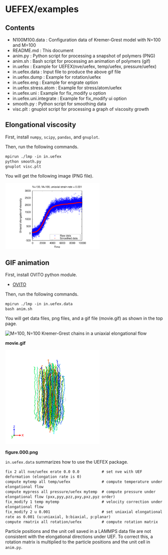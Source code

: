 # UEFEX/examples

## Contents
- N100M100.data : Configuration data of Kremer-Grest model with N=100 and M=100
- README.md : This document
- anim.py                : Python script for processing a snapshot of polymers (PNG)
- anim.sh                : Bash script for processing an animation of polymers (gif)
- in.uefex               : Example for UEFEX(nve/uefex, temp/uefex, pressure/uefex)
- in.uefex.data          : Input file to produce the above gif file
- in.uefex.dump          : Example for rotation/uefex
- in.uefex.eng           : Example for engrate option
- in.uefex.stress.atom   : Example for stress/atom/uefex
- in.uefex.uni           : Example for fix_modify u option
- in.uefex.uni.integrate : Example for fix_modify ui option
- smooth.py              : Python script for smoothing data
- visc.plt               : gnuplot script for processing a graph of viscosity growth 

## Elongational viscosity
First, install `numpy`, `scipy`, `pandas`, and `gnuplot`.

Then, run the following commands.
```
mpirun ./lmp -in in.uefex
python smooth.py
gnuplot visc.plt
```
You will get the following image (PNG file).

<img src="https://github.com/t-murash/LAMMPS-UEFEX/blob/master/img/visc.png" title="Elongational viscosity" width=300/>

## GIF animation
First, install OVITO python module.
- [OVITO](https://www.ovito.org/python-downloads/)

Then, run the following commands.
```
mpirun ./lmp -in in.uefex.data
bash anim.sh
```

You will get data files, png files, and a gif file (movie.gif) as shown in the top page.

<img src="https://github.com/t-murash/LAMMPS-UEFEX/blob/master/img/movie-2022-04-18.gif" title="M=100, N=100 Kremer-Grest chains in a uniaxial elongational flow" width=300/>

**movie.gif**

<img src="https://github.com/t-murash/LAMMPS-UEFEX/blob/master/img/figure.000.png" title="M=100, N=100 Kremer-Grest chains in a uniaxial elongational flow" width=300/>

**figure.000.png**

`in.uefex.data` summarizes how to use the UEFEX package.
```
fix 2 all nve/uefex erate 0.0 0.0          # set nve with UEF deformation (elongation rate is 0)
compute mytemp all temp/uefex              # compute temperature under elongational flow
compute mypress all pressure/uefex mytemp  # compute pressure under elongational flow (pxx,pyy,pzz,pxy,pxz,pyz order)
fix_modify 1 temp mytemp                   # velocity correction under elongational flow
fix_modify 2 u 0.001                       # set uniaxial elongational rate as 0.001 (u:uniaxial, b:biaxial, p:planar)
compute rmatrix all rotation/uefex         # compute rotation matrix
```

Particle positions and the unit cell saved in a LAMMPS data file are not consistent with the elongational directions under UEF.
To correct this, a rotation matrix is multiplied to the particle positions and the unit cell in `anim.py`.